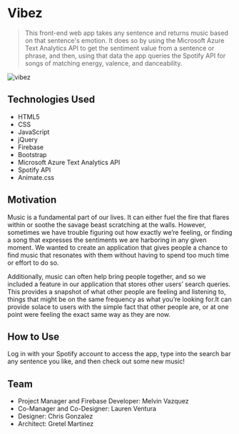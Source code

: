 # Vibez
> This front-end web app takes any sentence and returns music based on that sentence's emotion. It does so by using the Microsoft Azure Text Analytics API to get the sentiment value from a sentence or phrase, and then, using that data the app queries the Spotify API for songs of matching energy, valence, and danceability.

![vibez](https://user-images.githubusercontent.com/23240307/43624817-b18ef014-96b7-11e8-8d1b-0a4af4c477fc.jpg)

## Technologies Used

- HTML5
- CSS
- JavaScript
- jQuery
- Firebase
- Bootstrap
- Microsoft Azure Text Analytics API
- Spotify API
- Animate.css

## Motivation
 
  Music is a fundamental part of our lives. It can either fuel the fire that flares within or soothe the savage beast scratching at the walls. However, sometimes we have trouble figuring out how exactly we’re feeling, or finding a song that expresses the sentiments we are harboring in any given moment. We wanted to create an application that gives  people a chance to find music that resonates with them without having to spend too much time or effort to do so. 
  
  Additionally, music can often help bring people together, and so we included a feature in our application that stores other users’ search queries. This provides a snapshot of what other people are feeling and listening to, things that might be on the same frequency as what you’re looking for.It can provide solace to users with the simple fact that other people are, or at one point were feeling the exact same way as they are now.

## How to Use

  Log in with your Spotify account to access the app, type into the search bar any sentence you like, and then check out some new music!

## Team
- Project Manager and Firebase Developer: Melvin Vazquez 
- Co-Manager and Co-Designer: Lauren Ventura
- Designer: Chris Gonzalez
- Architect: Gretel Martinez

